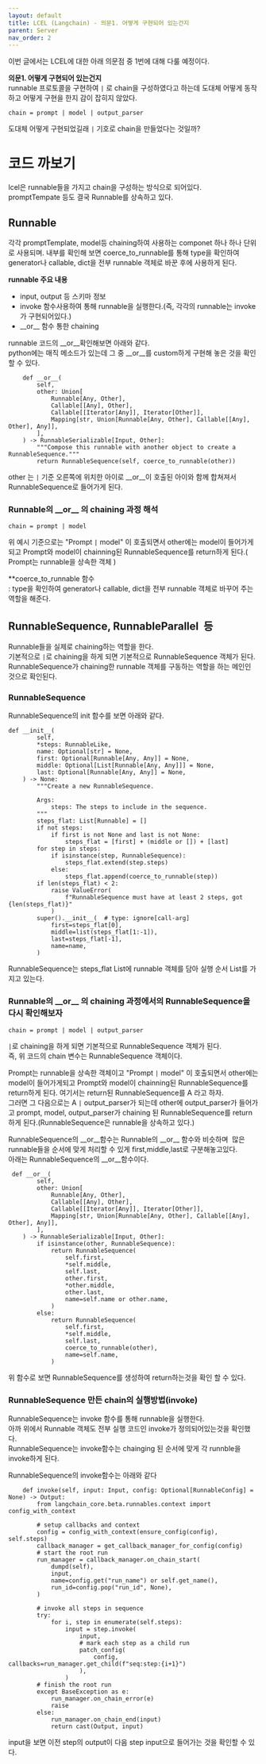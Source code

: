 ```yaml
---
layout: default
title: LCEL (Langchain) - 의문1. 어떻게 구현되어 있는건지
parent: Server
nav_order: 2
---
```

이번 글에서는 LCEL에 대한 아래 의문점 중 1번에 대해 다룰 예정이다.

**의문1. 어떻게 구현되어 있는건지**  
runnable 프로토콜을 구현하여 `|` 로 chain을 구성하였다고 하는데 도대체 어떻게 동작하고 어떻게 구현을 한지 감이 잡히지 않았다.

```
chain = prompt | model | output_parser 
```

도대체 어떻게 구현되었길래 `|` 기호로 chain을 만들었다는 것일까?

# 코드 까보기

lcel은 runnable들을 가지고 chain을 구성하는 방식으로 되어있다.  
promptTempate 등도 결국 Runnable를 상속하고 있다.

## Runnable

각각 promptTemplate, model등 chaining하여 사용하는 componet 하나 하나 단위로 사용되며. 내부를 확인해 보면 coerce\_to\_runnable를 통해 type을 확인하여 generator나 callable, dict을 전부 runnable 객체로 바꾼 후에 사용하게 된다.

**runnable 주요 내용**

-   input, output 등 스키마 정보
-   invoke 함수사용하여 통해 runnable을 실행한다.(즉, 각각의 runnable는 invoke가 구현되어있다.)
-   \_\_or\_\_ 함수 통한 chaining

runnable 코드의 \_\_or\_\_확인해보면 아래와 같다.  
python에는 매직 메소드가 있는데 그 중 \_\_or\_\_를 custom하게 구현해 놓은 것을 확인할 수 있다.

```
    def __or__(
        self,
        other: Union[
            Runnable[Any, Other],
            Callable[[Any], Other],
            Callable[[Iterator[Any]], Iterator[Other]],
            Mapping[str, Union[Runnable[Any, Other], Callable[[Any], Other], Any]],
        ],
    ) -> RunnableSerializable[Input, Other]:
        """Compose this runnable with another object to create a RunnableSequence."""
        return RunnableSequence(self, coerce_to_runnable(other))
```

other 는 `|` 기준 오른쪽에 위치한 아이로 \_\_or\_\_이 호출된 아이와 함께 합쳐져서 RunnableSequence로 들어가게 된다.

### Runnable의 \_\_or\_\_ 의 chaining 과정 해석

```
chain = prompt | model  
```

위 예시 기준으로는 "Prompt `|` model" 이 호출되면서 other에는 model이 들어가게되고 Prompt와 model이 chainning된 RunnableSequence를 return하게 된다.( Prompt는 runnable을 상속한 객체 )

\*\*coerce\_to\_runnable 함수  
: type을 확인하여 generator나 callable, dict을 전부 runnable 객체로 바꾸어 주는 역할을 해준다.

## RunnableSequence, RunnableParallel  등

Runnable들을 실제로 chaining하는 역할을 한다.  
기본적으로 `|`로 chaining을 하게 되면 기본적으로 RunnableSequence 객체가 된다.  
RunnableSequence가 chaining한 runnable 객체를 구동하는 역할을 하는 메인인 것으로 확인된다.

### RunnableSequence

RunnableSequence의 init 함수를 보면 아래와 같다.

```
def __init__(
        self,
        *steps: RunnableLike,
        name: Optional[str] = None,
        first: Optional[Runnable[Any, Any]] = None,
        middle: Optional[List[Runnable[Any, Any]]] = None,
        last: Optional[Runnable[Any, Any]] = None,
    ) -> None:
        """Create a new RunnableSequence.

        Args:
            steps: The steps to include in the sequence.
        """
        steps_flat: List[Runnable] = []
        if not steps:
            if first is not None and last is not None:
                steps_flat = [first] + (middle or []) + [last]
        for step in steps:
            if isinstance(step, RunnableSequence):
                steps_flat.extend(step.steps)
            else:
                steps_flat.append(coerce_to_runnable(step))
        if len(steps_flat) < 2:
            raise ValueError(
                f"RunnableSequence must have at least 2 steps, got {len(steps_flat)}"
            )
        super().__init__(  # type: ignore[call-arg]
            first=steps_flat[0],
            middle=list(steps_flat[1:-1]),
            last=steps_flat[-1],
            name=name,
        )
```

RunnableSequence는 steps\_flat List에 runnable 객체를 담아 실행 순서 List를 가지고 있는다.

### Runnable의 \_\_or\_\_ 의 chaining 과정에서의 RunnableSequence을 다시 확인해보자

```
chain = prompt | model | output_parser 
```

`|`로 chaining을 하게 되면 기본적으로 RunnableSequence 객체가 된다.  
즉, 위 코드의 chain 변수는 RunnableSequence 객체이다.

Prompt는 runnable을 상속한 객체이고 "Prompt `|` model" 이 호출되면서 other에는 model이 들어가게되고 Prompt와 model이 chainning된 RunnableSequence를 return하게 된다. 여기서는 return된 RunnableSequence를 A 라고 하자.  
그러면 그 다음으로는 A `|` output\_parser가 되는데 other에 output\_parser가 들어가고 prompt, model, output\_parser가 chaining 된 RunnableSequence를 return하게 된다.(RunnableSequence은 runnable을 상속하고 있다.)

RunnableSequence의 \_\_or\_\_함수는 Runnable의 \_\_or\_\_ 함수와 비슷하며  많은 runnable들을 순서에 맞게 처리할 수 있게 first,middle,last로 구분해놓고있다.   
아래는 RunnableSequence의 \_\_or\_\_함수이다.

```
 def __or__(
        self,
        other: Union[
            Runnable[Any, Other],
            Callable[[Any], Other],
            Callable[[Iterator[Any]], Iterator[Other]],
            Mapping[str, Union[Runnable[Any, Other], Callable[[Any], Other], Any]],
        ],
    ) -> RunnableSerializable[Input, Other]:
        if isinstance(other, RunnableSequence):
            return RunnableSequence(
                self.first,
                *self.middle,
                self.last,
                other.first,
                *other.middle,
                other.last,
                name=self.name or other.name,
            )
        else:
            return RunnableSequence(
                self.first,
                *self.middle,
                self.last,
                coerce_to_runnable(other),
                name=self.name,
            )
```

위 함수로 보면 RunnableSequence를 생성하여 return하는것을 확인 할 수 있다.

### RunnableSequence 만든 chain의 실행방법(invoke)

RunnableSequence는 invoke 함수를 통해 runnable을 실행한다.  
아까 위에서 Runnable 객체도 전부 실행 코드인 invoke가 정의되어있는것을 확인했다.  
RunnableSequence는 invoke함수는 chainging 된 순서에 맞게 각 runnble을 invoke하게 된다.

RunnableSequence의 invoke함수는 아래와 같다

```
    def invoke(self, input: Input, config: Optional[RunnableConfig] = None) -> Output:
        from langchain_core.beta.runnables.context import config_with_context

        # setup callbacks and context
        config = config_with_context(ensure_config(config), self.steps)
        callback_manager = get_callback_manager_for_config(config)
        # start the root run
        run_manager = callback_manager.on_chain_start(
            dumpd(self),
            input,
            name=config.get("run_name") or self.get_name(),
            run_id=config.pop("run_id", None),
        )

        # invoke all steps in sequence
        try:
            for i, step in enumerate(self.steps):
                input = step.invoke(
                    input,
                    # mark each step as a child run
                    patch_config(
                        config, callbacks=run_manager.get_child(f"seq:step:{i+1}")
                    ),
                )
        # finish the root run
        except BaseException as e:
            run_manager.on_chain_error(e)
            raise
        else:
            run_manager.on_chain_end(input)
            return cast(Output, input)
```

input을 보면 이전 step의 output이 다음 step input으로 들어가는 것을 확인할 수 있다.
